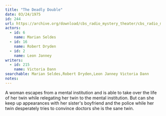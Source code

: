 ```yaml
---
title: "The Deadly Double"
date: 03/24/1975
id: 244
url: https://archive.org/download/cbs_radio_mystery_theater/cbs_radio_mystery_theater-0201-0250.zip/cbs_radio_mystery_theater-0201-0250%2Fcbsrmt_0244_the_deadly_double.mp3
actors:  
  - id: 6
    name: Marian Seldes  
  - id: 16
    name: Robert Dryden  
  - id: 2
    name: Leon Janney
writers:  
  - id: 215
    name: Victoria Dann
searchable: Marian Seldes,Robert Dryden,Leon Janney Victoria Dann
notes:  
---
```

A woman escapes from a mental institution and is able to take over the life of her twin while relegating her twin to the mental institution. But can she keep up appearances with her sister's boyfriend and the police while her twin desperately tries to convince doctors she is the sane twin.